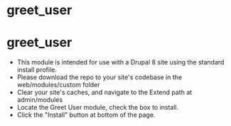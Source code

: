 # greet_user

# greet_user

- This module is intended for use with a Drupal 8 site using the standard install profile.
- Please download the repo to your site's codebase in the web/modules/custom folder
- Clear your site's caches, and navigate to the Extend path at admin/modules
- Locate the Greet User module, check the box to install. 
- Click the "Install" button at bottom of the page.
